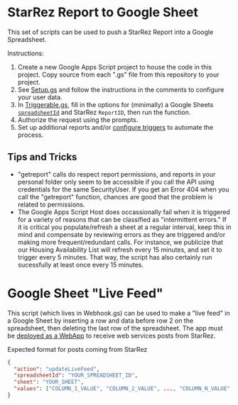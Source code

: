 # StarRez Report to Google Sheet

This set of scripts can be used to push a StarRez Report into a Google Spreadsheet.

Instructions:
1. Create a new Google Apps Script project to house the code in this project. Copy source from each ".gs" file from this repository to your project.
2. See [Setup.gs](Setup.gs) and follow the instructions in the comments to configure your user data.
3. In [Triggerable.gs](Triggerable.gs), fill in the options for (minimally) a Google Sheets [`spreadsheetId`](https://developers.google.com/sheets/api/guides/concepts#spreadsheet_id) and StarRez `ReportID`, then run the function.
4. Authorize the request using the prompts.
5. Set up additional reports and/or [configure triggers](https://developers.google.com/apps-script/guides/triggers/installable) to automate the process.

## Tips and Tricks
- "getreport" calls do respect report permissions, and reports in your personal folder only seem to be accessible if you call the API using credentials for the same SecurityUser. If you get an Error 404 when you call the "getreport" function, chances are good that the problem is related to permissions.
- The Google Apps Script Host does occassionally fail when it is triggered for a variety of reasons that can be classified as "intermittent errors." If it is critical you populate/refresh a sheet at a regular interval, keep this in mind and compensate by reviewing errors as they are triggered and/or making more frequent/redundant calls. For instance, we publicize that our Housing Availability List will refresh every 15 minutes, and set it to trigger every 5 minutes. That way, the script has also certainly run sucessfully at least once every 15 minutes.


# Google Sheet "Live Feed"

This script (which lives in Webhook.gs) can be used to make a "live feed" in a Google Sheet by inserting a row and data before row 2 on the spreadsheet, then deleting the last row of the spreadsheet. The app must be [deployed as a WebApp](https://developers.google.com/apps-script/guides/web#deploying_a_script_as_a_web_app) to receive web services posts from StarRez.

Expected format for posts coming from StarRez
```json
{
  "action": "updateLiveFeed",
  "spreadsheetId": "YOUR_SPREADSHEET_ID",
  "sheet": "YOUR_SHEET",
  "values": ["COLUMN_1_VALUE", "COLUMN_2_VALUE", ..., "COLUMN_N_VALUE" ]
}
```
